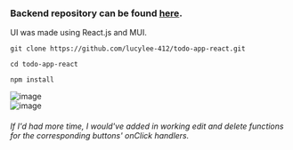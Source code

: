 ### Backend repository can be found [here](https://github.com/lucylee-412/todo-app).

UI was made using React.js and MUI.

`git clone https://github.com/lucylee-412/todo-app-react.git`  

`cd todo-app-react`  

`npm install`

![image](https://user-images.githubusercontent.com/5422566/219546765-639b19ea-89ec-4d79-8507-bd2366301ad9.png)  
![image](https://user-images.githubusercontent.com/5422566/219546846-46d72f93-6a2d-4ad8-9483-523f0781580c.png)

###### If I'd had more time, I would've added in working edit and delete functions for the corresponding buttons' onClick handlers.
